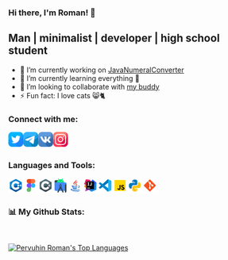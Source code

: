 ### Hi there, I'm Roman! 👋

## Man | minimalist | developer | high school student 
- 🔭 I’m currently working on [JavaNumeralConverter](https://github.com/PervuhinRoman/JavaNumeralConverter)
- 🌱 I’m currently learning everything 🤣
- 👯 I’m looking to collaborate with [my buddy](https://github.com/DpoofikD)
- ⚡ Fun fact: I love cats 😸🐈

### Connect with me:

<a href="https://twitter.com/PervuhinRoman" target="_blank"><img align="left" alt="PervuhinRoman | Twitter" width="30px" src="https://github.com/PervuhinRoman/Images/blob/master/twitter.png" /><a/>
<a href="https://t.me/Klim5198" target="_blank"><img align="left" alt="PervuhinRoman | Telegram" width="30px" src="https://github.com/PervuhinRoman/Images/blob/master/telegram.png" /><a/>
<a href="https://vk.com/id469773080" target="_blank"><img align="left" alt="PervuhinRoman | Vk" width="30px" src="https://github.com/PervuhinRoman/Images/blob/master/vk.png" /><a/>
<a href="https://www.instagram.com/pervuhinroman/?hl=en" target="_blank"><img align="left" alt="PervuhinRoman | Insta" width="30px" src="https://github.com/PervuhinRoman/Images/blob/master/instagram.png" /><a/>
  
<br/>
<br/>
  
### Languages and Tools:

<img align="left" alt="PervuhinRoman | Twitter" width="30px" src="https://github.com/PervuhinRoman/Images/blob/master/c%2B%2B.png" /> 
<img align="left" alt="PervuhinRoman | Twitter" width="30px" src="https://github.com/PervuhinRoman/Images/blob/master/figma.png" />
<img align="left" alt="PervuhinRoman | Twitter" width="30px" src="https://github.com/PervuhinRoman/Images/blob/master/csharp.png" />
<img align="left" alt="PervuhinRoman | Twitter" width="30px" src="https://github.com/PervuhinRoman/Images/blob/master/androidStudio.png" /> 
<img align="left" alt="PervuhinRoman | Twitter" width="30px" src="https://github.com/PervuhinRoman/Images/blob/master/java.png" />
<img align="left" alt="PervuhinRoman | Twitter" width="30px" src="https://github.com/PervuhinRoman/Images/blob/master/intellijIdea.png" />
<img align="left" alt="PervuhinRoman | Twitter" width="30px" src="https://github.com/PervuhinRoman/Images/blob/master/visualStudioCode.png" />
<img align="left" alt="PervuhinRoman | Twitter" width="30px" src="https://github.com/PervuhinRoman/Images/blob/master/javascript.png" />
<img align="left" alt="PervuhinRoman | Twitter" width="30px" src="https://github.com/PervuhinRoman/Images/blob/master/python.png" />
<img align="left" alt="PervuhinRoman | Twitter" width="30px" src="https://github.com/PervuhinRoman/Images/blob/master/git.png" />
  
<br/>
<br/>
  
### 📊 My Github Stats:
  <br/>
  
  <p align="left">
    <a href="https://github.com/PervuhinRoman/github-readme-stats"><img alt="Pervuhin Roman's Top Languages" src="https://github-readme-stats.vercel.app/api/top-langs/?username=PervuhinRoman&langs_count=8&count_private=true&layout=compact" /></a>
    
</p>
  
<!--<a href="https://github.com/PervuhinRoman/github-readme-streak-stats">
<img title="🔥 Get streak stats for your profile at git.io/streak-stats" alt="Pervuhin Roman's streak" src="https://github-readme-streak-stats.herokuapp.com/?user=PervuhinRoman&theme=black-ice&hide_border=true&stroke=0000&background=060A0CD0"/>
 </a>-->
 <br/>
